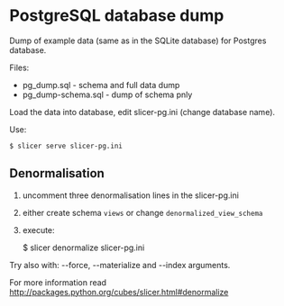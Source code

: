 PostgreSQL database dump
========================

Dump of example data (same as in the SQLite database) for Postgres database.

Files:

* pg_dump.sql - schema and full data dump
* pg_dump-schema.sql - dump of schema pnly

Load the data into database, edit slicer-pg.ini (change database name).

Use:

    $ slicer serve slicer-pg.ini
    
Denormalisation
---------------

1. uncomment three denormalisation lines in the slicer-pg.ini
2. either create schema `views` or change `denormalized_view_schema`
3. execute:

    $ slicer denormalize slicer-pg.ini
    
Try also with: --force, --materialize and --index arguments.

For more information read http://packages.python.org/cubes/slicer.html#denormalize


